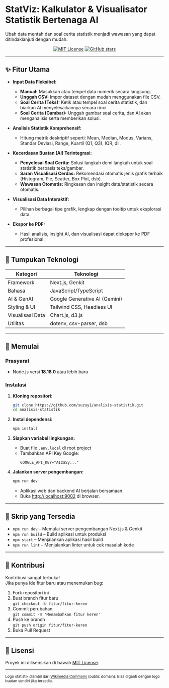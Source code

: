 
# StatViz: Kalkulator & Visualisator Statistik Bertenaga AI

Ubah data mentah dan soal cerita statistik menjadi wawasan yang dapat ditindaklanjuti dengan mudah.

<p align="center">
  <a href="https://github.com/suzuy1/analisis-statistik/blob/main/LICENSE"><img src="https://img.shields.io/badge/license-MIT-blue.svg" alt="MIT License"></a>
  <a href="https://github.com/suzuy1/analisis-statistik"><img src="https://img.shields.io/github/stars/suzuy1/analisis-statistik?style=social" alt="GitHub stars"></a>
</p>

---

## ✨ Fitur Utama

- **Input Data Fleksibel:**
  - **Manual:** Masukkan atau tempel data numerik secara langsung.
  - **Unggah CSV:** Impor dataset dengan mudah menggunakan file CSV.
  - **Soal Cerita (Teks):** Ketik atau tempel soal cerita statistik, dan biarkan AI menyelesaikannya secara rinci.
  - **Soal Cerita (Gambar):** Unggah gambar soal cerita, dan AI akan menganalisis serta memberikan solusi.

- **Analisis Statistik Komprehensif:**
  - Hitung metrik deskriptif seperti: Mean, Median, Modus, Varians, Standar Deviasi, Range, Kuartil (Q1, Q3), IQR, dll.

- **Kecerdasan Buatan (AI) Terintegrasi:**
  - **Penyelesai Soal Cerita:** Solusi langkah demi langkah untuk soal statistik berbasis teks/gambar.
  - **Saran Visualisasi Cerdas:** Rekomendasi otomatis jenis grafik terbaik (Histogram, Pie, Scatter, Box Plot, dsb).
  - **Wawasan Otomatis:** Ringkasan dan insight data/statistik secara otomatis.

- **Visualisasi Data Interaktif:**
  - Pilihan berbagai tipe grafik, lengkap dengan tooltip untuk eksplorasi data.

- **Ekspor ke PDF:**
  - Hasil analisis, insight AI, dan visualisasi dapat diekspor ke PDF profesional.

---

## 🚀 Tumpukan Teknologi

| Kategori         | Teknologi                      |
|------------------|-------------------------------|
| Framework        | Next.js, Genkit               |
| Bahasa           | JavaScript/TypeScript         |
| AI & GenAI       | Google Generative AI (Gemini) |
| Styling & UI     | Tailwind CSS, Headless UI     |
| Visualisasi Data | Chart.js, d3.js               |
| Utilitas         | dotenv, csv-parser, dsb       |

---

## 🏁 Memulai

### Prasyarat

- Node.js versi **18.18.0** atau lebih baru

### Instalasi

1. **Kloning repositori:**
    ```bash
    git clone https://github.com/suzuy1/analisis-statistik.git
    cd analisis-statistik
    ```

2. **Instal dependensi:**
    ```bash
    npm install
    ```

3. **Siapkan variabel lingkungan:**
    - Buat file `.env.local` di root project
    - Tambahkan API Key Google:
      ```
      GOOGLE_API_KEY="AIzaSy..."
      ```

4. **Jalankan server pengembangan:**
    ```bash
    npm run dev
    ```
    - Aplikasi web dan backend AI berjalan bersamaan.
    - Buka [http://localhost:9002](http://localhost:9002) di browser.

---

## 📜 Skrip yang Tersedia

- `npm run dev` – Memulai server pengembangan Next.js & Genkit
- `npm run build` – Build aplikasi untuk produksi
- `npm start` – Menjalankan aplikasi hasil build
- `npm run lint` – Menjalankan linter untuk cek masalah kode

---

## 🤝 Kontribusi

Kontribusi sangat terbuka!  
Jika punya ide fitur baru atau menemukan bug:
1. Fork repositori ini
2. Buat branch fitur baru  
   `git checkout -b fitur/fitur-keren`
3. Commit perubahan  
   `git commit -m 'Menambahkan fitur keren'`
4. Push ke branch  
   `git push origin fitur/fitur-keren`
5. Buka Pull Request

---

## 📄 Lisensi

Proyek ini dilisensikan di bawah [MIT License](./LICENSE).

---

<sub>Logo statistik diambil dari [Wikimedia Commons](https://commons.wikimedia.org/wiki/File:Statistics_icon.svg) (public domain). Bisa diganti dengan logo buatan sendiri jika tersedia.</sub>
